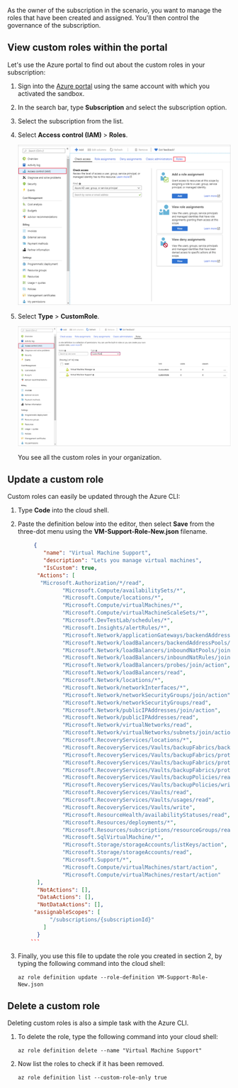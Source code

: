 As the owner of the subscription in the scenario, you want to manage the roles that have been created and assigned. You'll then control the governance of the subscription.

## View custom roles within the portal

Let's use the Azure portal to find out about the custom roles in your subscription:

1. Sign into the [Azure portal](https://portal.azure.com/learn.docs.microsoft.com?azure-portal=true) using the same account with which you activated the sandbox.
1. In the search bar, type **Subscription** and select the subscription option.
1. Select the subscription from the list.
1. Select **Access control (IAM)** > **Roles**.

    ![Screenshot that how to get to Access control (IAM) and Roles](../media/5-users.png)

1. Select **Type** > **CustomRole**.

    ![Screenshot that shows custom roles selected from drop-down list](../media/5-custom-roles.png)

    You see all the custom roles in your organization.

## Update a custom role

Custom roles can easily be updated through the Azure CLI:

1. Type **Code** into the cloud shell.
1. Paste the definition below into the editor, then select **Save** from the three-dot menu using the **VM-Support-Role-New.json** filename.

    ```JSON
         {   
            "name": "Virtual Machine Support",
            "description": "Lets you manage virtual machines",
            "IsCustom": true,
          "Actions": [
           "Microsoft.Authorization/*/read",
                  "Microsoft.Compute/availabilitySets/*",
                  "Microsoft.Compute/locations/*",
                  "Microsoft.Compute/virtualMachines/*",
                  "Microsoft.Compute/virtualMachineScaleSets/*",
                  "Microsoft.DevTestLab/schedules/*",
                  "Microsoft.Insights/alertRules/*",
                  "Microsoft.Network/applicationGateways/backendAddressPools/join/action",
                  "Microsoft.Network/loadBalancers/backendAddressPools/join/action",
                  "Microsoft.Network/loadBalancers/inboundNatPools/join/action",
                  "Microsoft.Network/loadBalancers/inboundNatRules/join/action",
                  "Microsoft.Network/loadBalancers/probes/join/action",
                  "Microsoft.Network/loadBalancers/read",
                  "Microsoft.Network/locations/*",
                  "Microsoft.Network/networkInterfaces/*",
                  "Microsoft.Network/networkSecurityGroups/join/action",
                  "Microsoft.Network/networkSecurityGroups/read",
                  "Microsoft.Network/publicIPAddresses/join/action",
                  "Microsoft.Network/publicIPAddresses/read",
                  "Microsoft.Network/virtualNetworks/read",
                  "Microsoft.Network/virtualNetworks/subnets/join/action",
                  "Microsoft.RecoveryServices/locations/*",
                  "Microsoft.RecoveryServices/Vaults/backupFabrics/backupProtectionIntent/write",
                  "Microsoft.RecoveryServices/Vaults/backupFabrics/protectionContainers/protectedItems/*/read",
                  "Microsoft.RecoveryServices/Vaults/backupFabrics/protectionContainers/protectedItems/read",
                  "Microsoft.RecoveryServices/Vaults/backupFabrics/protectionContainers/protectedItems/write",
                  "Microsoft.RecoveryServices/Vaults/backupPolicies/read",
                  "Microsoft.RecoveryServices/Vaults/backupPolicies/write",
                  "Microsoft.RecoveryServices/Vaults/read",
                  "Microsoft.RecoveryServices/Vaults/usages/read",
                  "Microsoft.RecoveryServices/Vaults/write",
                  "Microsoft.ResourceHealth/availabilityStatuses/read",
                  "Microsoft.Resources/deployments/*",
                  "Microsoft.Resources/subscriptions/resourceGroups/read",
                  "Microsoft.SqlVirtualMachine/*",
                  "Microsoft.Storage/storageAccounts/listKeys/action",
                  "Microsoft.Storage/storageAccounts/read",
                  "Microsoft.Support/*",
                  "Microsoft.Compute/virtualMachines/start/action",
                  "Microsoft.Compute/virtualMachines/restart/action"
          ],
          "NotActions": [],
          "DataActions": [],
          "NotDataActions": [],
         "assignableScopes": [
              "/subscriptions/{subscriptionId}"
            ]
          }
        ```

1. Finally, you use this file to update the role you created in section 2, by typing the following command into the cloud shell:

   ```azurecli
   az role definition update --role-definition VM-Support-Role-New.json
   ```

## Delete a custom role

Deleting custom roles is also a simple task with the Azure CLI.

1. To delete the role, type the following command into your cloud shell:

   ```azurecli
   az role definition delete --name "Virtual Machine Support"
   ```

1. Now list the roles to check if it has been removed.

   ```azurecli
   az role definition list --custom-role-only true
   ```
